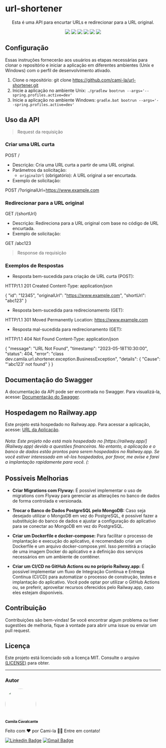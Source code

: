 <h1>url-shortener</h1>
<p align="center">Esta é uma API para encurtar URLs e redirecionar para a URL original.</p>
<p align="center">
     <a alt="Java">
        <img src="https://img.shields.io/badge/Java-v17-blue.svg" />
    </a>
    <a alt="Spring Boot">
        <img src="https://img.shields.io/badge/Spring%20Boot-v3.0.6-brightgreen.svg" />
    </a>
    <a alt="Gradle">
        <img src="https://img.shields.io/badge/Gradle-v7.6-lightgreen.svg" />
    </a>
    <a alt="H2">
        <img src="https://img.shields.io/badge/guava-v30.1.1-darkred.svg" />
    </a>
    <a alt="H2">
        <img src="https://img.shields.io/badge/H2-v2.1.214-darkblue.svg" />
    </a>
    <a alt="PostgreSQL">
        <img src="https://img.shields.io/badge/PostgreSQL-v42.5.6-blue.svg" />
    </a>
</p>

## Configuração

Essas instruções fornecerão aos usuários as etapas necessárias para clonar o repositório e iniciar a aplicação em diferentes ambientes (Unix e Windows) com o perfil de desenvolvimento ativado.
1. Clone o repositório: git clone https://github.com/cami-la/url-shortener.git
2. Inicie a aplicação no ambiente Unix: `./gradlew bootrun --args='--spring.profiles.active=dev'`
3. Inicie a aplicação no ambiente Windows: `gradle.bat bootrun --args='--spring.profiles.active=dev'`

## Uso da API

> Request da requisição

### Criar uma URL curta

POST /

- Descrição: Cria uma URL curta a partir de uma URL original.
- Parâmetros da solicitação:
  - `originalUrl` (obrigatório): A URL original a ser encurtada.
- Exemplo de solicitação:

POST /?originalUrl=https://www.example.com

### Redirecionar para a URL original

GET /{shortUrl}

- Descrição: Redireciona para a URL original com base no código de URL encurtada.
- Exemplo de solicitação:

GET /abc123

> Response da requisição

### Exemplos de Respostas

- Resposta bem-sucedida para criação de URL curta (POST):

HTTP/1.1 201 Created
Content-Type: application/json

{
"id": "12345",
"originalUrl": "https://www.example.com",
"shortUrl": "abc123"
}

- Resposta bem-sucedida para redirecionamento (GET):

HTTP/1.1 301 Moved Permanently
Location: https://www.example.com

- Resposta mal-sucedida para redirecionamento (GET):

HTTP/1.1 404 Not Found
Content-Type: application/json

{
  "message": "URL Not Found",
  "timestamp": "2023-05-18T10:30:00",
  "status": 404,
  "error": "class dev.camila.url.shortener.exception.BusinessException",
  "details": {
    "Cause": "'abc123' not found"
  }
}

## Documentação do Swagger

A documentação da API pode ser encontrada no Swagger. Para visualizá-la, acesse: [Documentação do Swagger](http://localhost:8080/swagger-ui/index.html#/).

## Hospedagem no Railway.app

Este projeto está hospedado no Railway.app. Para acessar a aplicação, acesse: [URL da Aplicação](https://sua-url-de-hospedagem-aqui).
<h6>Nota: Este projeto não está mais hospedado no [https://railway.app/](Railway.app) devido a questões financeiras. No entanto, a aplicação e o banco de dados estão prontos para serem hospedados no Railway.app. Se você estiver interessado em vê-los hospedados, por favor, me avise e farei a implantação rapidamente para você. (:</h6>

## Possíveis Melhorias

- **Criar Migrations com Flyway:** É possível implementar o uso de migrations com Flyway para gerenciar as alterações no banco de dados de forma controlada e versionada.

- **Trocar o Banco de Dados PostgreSQL pelo MongoDB:** Caso seja desejado utilizar o MongoDB em vez do PostgreSQL, é possível fazer a substituição do banco de dados e ajustar a configuração do aplicativo para se conectar ao MongoDB em vez do PostgreSQL.

- **Criar um Dockerfile e docker-compose:** Para facilitar o processo de implantação e execução do aplicativo, é recomendado criar um Dockerfile e um arquivo docker-compose.yml. Isso permitirá a criação de uma imagem Docker do aplicativo e a definição dos serviços necessários em um ambiente de contêiner.

- **Criar um CI/CD no GitHub Actions ou no próprio Railway.app:** É possível implementar um fluxo de Integração Contínua e Entrega Contínua (CI/CD) para automatizar o processo de construção, testes e implantação do aplicativo. Você pode optar por utilizar o GitHub Actions ou, se preferir, aproveitar recursos oferecidos pelo Railway.app, caso eles estejam disponíveis.

## Contribuição

Contribuições são bem-vindas! Se você encontrar algum problema ou tiver sugestões de melhoria, fique à vontade para abrir uma issue ou enviar um pull request.

## Licença

Este projeto está licenciado sob a licença MIT. Consulte o arquivo <a href="https://github.com/cami-la/url-shortener-preview/blob/3eb25645b0ca1a1ee8bd8b5de947c11f5a6d42ba/LICENSE.md">(LICENSE)</a> para obter.

<hr>

<h3>Autor</h3>

<a href="https://www.linkedin.com/in/cami-la/">
 <img style="border-radius: 50%;" src="https://avatars.githubusercontent.com/u/64323124?v=4" width="100px;" alt=""/>
 <br />
 <sub><b>Camila Cavalcante</b></sub></a> <a href="https://www.instagram.com/camimi_la/" title="Instagram"></a>

Feito com ❤️ por Cami-la 👋🏽 Entre em contato!

[![Linkedin Badge](https://img.shields.io/badge/-Camila-blue?style=flat-square&logo=Linkedin&logoColor=white&link=https://www.linkedin.com/in/cami-la/)](https://www.linkedin.com/in/cami-la/)
[![Gmail Badge](https://img.shields.io/badge/-camiladsantoscavalcante@gmail.com-c14438?style=flat-square&logo=Gmail&logoColor=white&link=mailto:camiladsantoscavalcante@gmail.com)](mailto:camiladsantoscavalcante@gmail.com)



